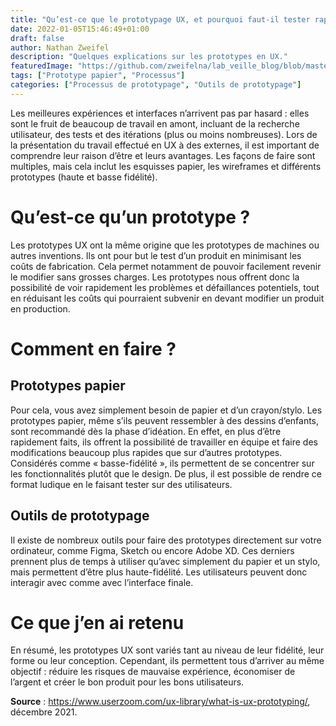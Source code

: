 ```yaml
---
title: "Qu’est-ce que le prototypage UX, et pourquoi faut-il tester rapidement"
date: 2022-01-05T15:46:49+01:00
draft: false
author: Nathan Zweifel
description: "Quelques explications sur les prototypes en UX."
featuredImage: "https://github.com/zweifelna/lab_veille_blog/blob/master/content/posts/img/cov_1.jpg?raw=true"
tags: ["Prototype papier", "Processus"]
categories: ["Processus de prototypage", "Outils de prototypage"]
---
```


Les meilleures expériences et interfaces n’arrivent pas par hasard : elles sont le fruit de beaucoup de travail en amont, incluant de la recherche utilisateur, des tests et des itérations (plus ou moins nombreuses). Lors de la présentation du travail effectué en UX à des externes, il est important de comprendre leur raison d’être et leurs avantages.
Les façons de faire sont multiples, mais cela inclut les esquisses papier, les wireframes et différents prototypes (haute et basse fidélité).

# Qu’est-ce qu’un prototype ?
Les prototypes UX ont la même origine que les prototypes de machines ou autres inventions. Ils ont pour but le test d’un produit en minimisant les coûts de fabrication. Cela permet notamment de pouvoir facilement revenir le modifier sans grosses charges.
Les prototypes nous offrent donc la possibilité de voir rapidement les problèmes et défaillances potentiels, tout en réduisant les coûts qui pourraient subvenir en devant modifier un produit en production.
# Comment en faire ?
## Prototypes papier
Pour cela, vous avez simplement besoin de papier et d’un crayon/stylo. Les prototypes papier, même s’ils peuvent ressembler à des dessins d’enfants, sont recommandé dès la phase d’idéation. En effet, en plus d’être rapidement faits, ils offrent la possibilité de travailler en équipe et faire des modifications beaucoup plus rapides que sur d’autres prototypes. Considérés comme « basse-fidélité », ils permettent de se concentrer sur les fonctionnalités plutôt que le design. De plus, il est possible de rendre ce format ludique en le faisant tester sur des utilisateurs.
## Outils de prototypage
Il existe de nombreux outils pour faire des prototypes directement sur votre ordinateur, comme Figma, Sketch ou encore Adobe XD.
Ces derniers prennent plus de temps à utiliser qu’avec simplement du papier et un stylo, mais permettent d’être plus haute-fidélité. Les utilisateurs peuvent donc interagir avec comme avec l’interface finale.
# Ce que j’en ai retenu
En résumé, les prototypes UX sont variés tant au niveau de leur fidélité, leur forme ou leur conception. Cependant, ils permettent tous d’arriver au même objectif : réduire les risques de mauvaise expérience, économiser de l’argent et créer le bon produit pour les bons utilisateurs. 

**Source** : https://www.userzoom.com/ux-library/what-is-ux-prototyping/, décembre 2021.

